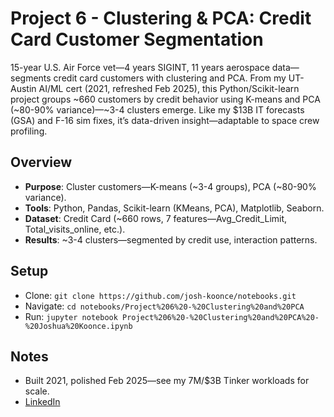 # Project 6 - Clustering & PCA: Credit Card Customer Segmentation
15-year U.S. Air Force vet—4 years SIGINT, 11 years aerospace data—segments credit card customers with clustering and PCA. From my UT-Austin AI/ML cert (2021, refreshed Feb 2025), this Python/Scikit-learn project groups ~660 customers by credit behavior using K-means and PCA (~80-90% variance)—~3-4 clusters emerge. Like my $13B IT forecasts (GSA) and F-16 sim fixes, it’s data-driven insight—adaptable to space crew profiling.

## Overview
- **Purpose**: Cluster customers—K-means (~3-4 groups), PCA (~80-90% variance).
- **Tools**: Python, Pandas, Scikit-learn (KMeans, PCA), Matplotlib, Seaborn.
- **Dataset**: Credit Card (~660 rows, 7 features—Avg_Credit_Limit, Total_visits_online, etc.).
- **Results**: ~3-4 clusters—segmented by credit use, interaction patterns.

## Setup
- Clone: `git clone https://github.com/josh-koonce/notebooks.git`
- Navigate: `cd notebooks/Project%206%20-%20Clustering%20and%20PCA`
- Run: `jupyter notebook Project%206%20-%20Clustering%20and%20PCA%20-%20Joshua%20Koonce.ipynb`

## Notes
- Built 2021, polished Feb 2025—see my 7M/$3B Tinker workloads for scale.
- [LinkedIn](https://linkedin.com/in/joshua-koonce-26212a195)
